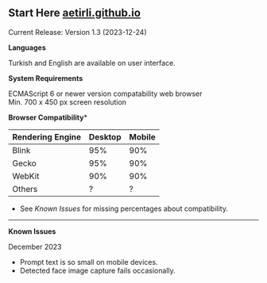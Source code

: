 **Start Here**
[aetirli.github.io](https://aetirli.github.io/)
--
Current Release: Version 1.3 (2023-12-24)

**Languages**

Turkish and English are available on user interface.

**System Requirements**

ECMAScript 6 or newer version compatability web browser \
Min. 700 x 450 px screen resolution

**Browser Compatibility***

|Rendering Engine |Desktop|Mobile|
|--|--|--|
|Blink|95%|90%|
|Gecko|95%|90%|
|WebKit|90%|90%|
|Others|?|?|

* See *Known Issues* for missing percentages about compatibility.
---
**Known Issues**

December 2023

 - Prompt text is so small on mobile devices.
 - Detected face image capture fails occasionally.

